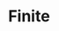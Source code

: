---
layout: song
redirect_from: /home/song/3
id: 3
title: Finite
artist: Kraedt
genre: Progressive House
image:
buy-able: false
downloadable: true
yt-id: fgGBR4JvMDs
direct:
itunes:
beatport:
gplay:
amazon:
license: 1
---
